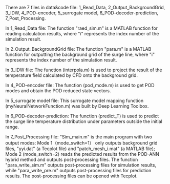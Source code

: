 There are 7 files in data&code file:
1_Read_Data,
2_Output_BackgroundGrid,
3_IDW,
4_POD-encoder,
5_surrogate model,
6_POD-decoder-prediction,
7_Post_Processing.

In 1_Read_Data file:
The function "raed_sim.m" is a MATLAB function for reading calculation results, 
where "i" represents the index number of the simulation result.

In 2_Output_BackgroundGrid file:
The function "para.m" is a MATLAB function for outputting the background grid of the surge line, where "i" represents the index number of the simulation result.

In 3_IDW file:
The function (interpola.m) is used to project the result of the temperature field calculated by CFD onto the background grid.

In 4_POD-encoder file:
The function (pod_mode.m) is used to get POD modes and obtain the POD reduced state vectors.

In 5_surrogate model file:
This surrogate model mapping function (myNeuralNetworkFunction.m) was built by Deep Learning Toolbox.

In 6_POD-decoder-prediction:
The function (predict_T) is used to predict the surge line temperature distribution under parameters outside the initial range.

In 7_Post_Processing file:
"Sim_main.m" is the main program with two output modes: 
Mode 1（mode_switch=1） only outputs background grid files, "yyi.dat" (a Tecplot file) and "patch_mesh_i.mat" (a MATLAB file); 
Mode 2 (mode_switch=2)  reads the predicted results from the POD-ANN hybrid method and outputs post-processing files.
The function "para_write_sim.m" outputs post-processing files for simulation results, 
while "para_write_pre.m" outputs post-processing files for prediction results. 
The post-processing files can be opened with Tecplot.


